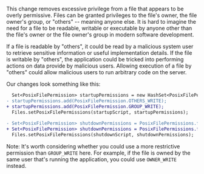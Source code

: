 This change removes excessive privilege from a file that appears to be overly permissive. Files can be granted privileges to the file's owner, the file owner's group, or "others" -- meaning anyone else. It is hard to imagine the need for a file to be readable, writable or executable by anyone other than the file's owner or the file owner's group in modern software development. 

If a file is readable by "others", it could be read by a malicious system user to retrieve sensitive information or useful implementation details. If the file is writable by "others", the application could be tricked into performing actions on data provide by malicious users. Allowing execution of a file by "others" could allow malicious users to run arbitrary code on the server. 

Our changes look something like this:

```diff
  Set<PosixFilePermission> startupPermissions = new HashSet<PosixFilePermission>();
- startupPermissions.add(PosixFilePermission.OTHERS_WRITE);
+ startupPermissions.add(PosixFilePermission.GROUP_WRITE);
  Files.setPosixFilePermissions(startupScript, startupPermissions);
  
- Set<PosixFilePermission> shutdownPermissions = PosixFilePermissions.fromString("rwxrwxrwx");
+ Set<PosixFilePermission> shutdownPermissions = PosixFilePermissions.fromString("rwxrwx---");
  Files.setPosixFilePermissions(shutdownScript, shutdownPermissions);
```

Note: It's worth considering whether you could use a more restrictive permission than `GROUP_WRITE` here. For example, if the file is owned by the same user that's running the application, you could use `OWNER_WRITE` instead.
